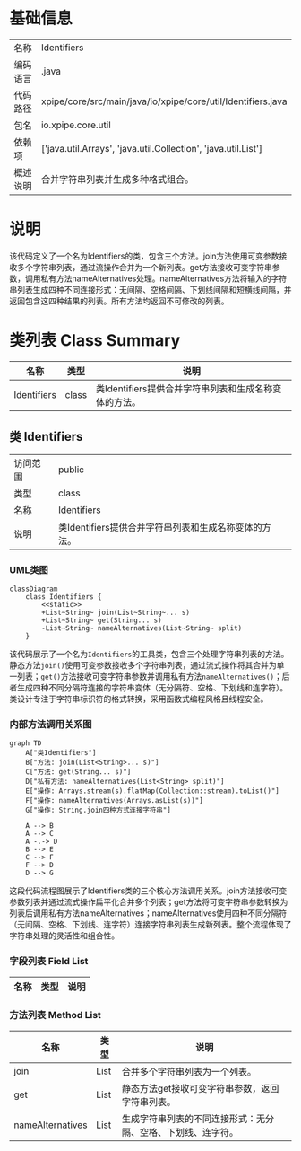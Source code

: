 # 基础信息

|      |      |
|------|------|
| 名称 | Identifiers |
| 编码语言 | .java |
| 代码路径 | xpipe/core/src/main/java/io/xpipe/core/util/Identifiers.java |
| 包名 | io.xpipe.core.util |
| 依赖项 | ['java.util.Arrays', 'java.util.Collection', 'java.util.List'] |
| 概述说明 | 合并字符串列表并生成多种格式组合。 |

# 说明

该代码定义了一个名为Identifiers的类，包含三个方法。join方法使用可变参数接收多个字符串列表，通过流操作合并为一个新列表。get方法接收可变字符串参数，调用私有方法nameAlternatives处理。nameAlternatives方法将输入的字符串列表生成四种不同连接形式：无间隔、空格间隔、下划线间隔和短横线间隔，并返回包含这四种结果的列表。所有方法均返回不可修改的列表。

# 类列表 Class Summary

| 名称   | 类型  | 说明 |
|-------|------|-------------|
| Identifiers | class | 类Identifiers提供合并字符串列表和生成名称变体的方法。 |



## 类 Identifiers

|      |      |
|------|------|
| 访问范围 | public |
| 类型 | class |
| 名称 | Identifiers |
| 说明 | 类Identifiers提供合并字符串列表和生成名称变体的方法。 |


### UML类图

```mermaid
classDiagram
    class Identifiers {
        <<static>>
        +List~String~ join(List~String~... s)
        +List~String~ get(String... s)
        -List~String~ nameAlternatives(List~String~ split)
    }
```

该代码展示了一个名为`Identifiers`的工具类，包含三个处理字符串列表的方法。静态方法`join()`使用可变参数接收多个字符串列表，通过流式操作将其合并为单一列表；`get()`方法接收可变字符串参数并调用私有方法`nameAlternatives()`；后者生成四种不同分隔符连接的字符串变体（无分隔符、空格、下划线和连字符）。类设计专注于字符串标识符的格式转换，采用函数式编程风格且线程安全。


### 内部方法调用关系图

```mermaid
graph TD
    A["类Identifiers"]
    B["方法: join(List<String>... s)"]
    C["方法: get(String... s)"]
    D["私有方法: nameAlternatives(List<String> split)"]
    E["操作: Arrays.stream(s).flatMap(Collection::stream).toList()"]
    F["操作: nameAlternatives(Arrays.asList(s))"]
    G["操作: String.join四种方式连接字符串"]

    A --> B
    A --> C
    A -.-> D
    B --> E
    C --> F
    F --> D
    D --> G
```

这段代码流程图展示了Identifiers类的三个核心方法调用关系。join方法接收可变参数列表并通过流式操作扁平化合并多个列表；get方法将可变字符串参数转换为列表后调用私有方法nameAlternatives；nameAlternatives使用四种不同分隔符（无间隔、空格、下划线、连字符）连接字符串列表生成新列表。整个流程体现了字符串处理的灵活性和组合性。

### 字段列表 Field List

| 名称  | 类型  | 说明 |
|-------|-------|------|

### 方法列表 Method List

| 名称  | 类型  | 说明 |
|-------|-------|------|
| join | List<String> | 合并多个字符串列表为一个列表。 |
| get | List<String> | 静态方法get接收可变字符串参数，返回字符串列表。 |
| nameAlternatives | List<String> | 生成字符串列表的不同连接形式：无分隔、空格、下划线、连字符。 |





